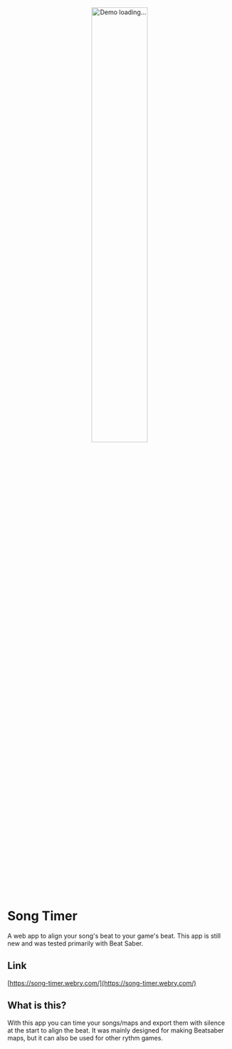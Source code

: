 &nbsp;

<p align="center">
  <img src="https://github.com/web-dev-sam/song-timer/blob/main/public/meta/cover.png?raw=true" alt="Demo loading..." width="50%"/>
</p>

&nbsp;

# Song Timer
A web app to align your song's beat to your game's beat. This app is still new and was tested primarily with Beat Saber.

## Link
[https://song-timer.webry.com/](https://song-timer.webry.com/)

## What is this?
With this app you can time your songs/maps and export them with silence at the start to align the beat. It was mainly designed for making Beatsaber maps, but it can also be used for other rythm games.

